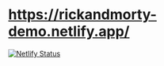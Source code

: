 
# https://rickandmorty-demo.netlify.app/

[![Netlify Status](https://api.netlify.com/api/v1/badges/1c016527-c167-455e-b73e-0c18f8bb82b6/deploy-status)](https://app.netlify.com/sites/rickandmorty-demo/deploys)
